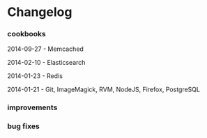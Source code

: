# Changelog

### cookbooks

2014-09-27 - Memcached

2014-02-10 - Elasticsearch

2014-01-23 - Redis

2014-01-21 - Git, ImageMagick, RVM, NodeJS, Firefox, PostgreSQL

### improvements

### bug fixes

